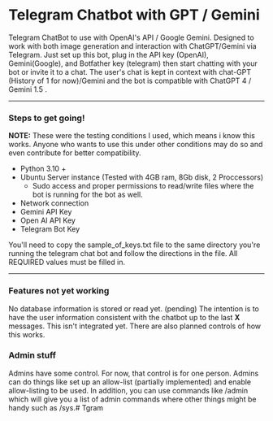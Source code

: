 # Telegram Chatbot with GPT / Gemini

Telegram ChatBot to use with OpenAI's API / Google Gemini.  Designed to work with both image generation and interaction with ChatGPT/Gemini via Telegram.  Just set up this bot, plug in the API key (OpenAI), Gemini(Google), and Botfather key (telegram) then start chatting with your bot or invite it to a  chat.  The user's chat is kept in context with chat-GPT (History of 1 for now)/Gemini and the bot is compatible with ChatGPT 4 / Gemini 1.5 .  

---

### Steps to get going!
__NOTE:__ These were the testing conditions I used, which means i know this works.  Anyone who wants to use this under other conditions may do so and even contribute for better compatibility.

* Python 3.10 +
* Ubuntu Server instance (Tested with 4GB ram, 8Gb disk, 2 Proccessors)
  * Sudo access and proper permissions to read/write files where the bot is running for the bot as well.
* Network connection
* Gemini API Key
* Open AI API Key
* Telegram Bot Key

You'll need to copy the sample_of_keys.txt file to the same directory you're running the telegram chat bot and follow the directions in the file.  All REQUIRED values must be filled in.

---

### Features not yet working
No database information is stored or read yet. (pending)  The intention is to have the user information consistent with the chatbot up to the last **X** messages.  This isn't integrated yet.  There are also planned controls of how this works.


### Admin stuff
Admins have some control.  For now, that control is for one person.  Admins can do things like set up an allow-list (partially implemented) and enable allow-listing to be used.  In addition, you can use commands like /admin which will give you a list of admin commands where other things might be handy such as /sys.# Tgram
